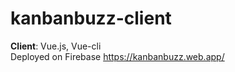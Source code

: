 # kanbanbuzz-client
**Client**: Vue.js, Vue-cli
<br>
Deployed on Firebase https://kanbanbuzz.web.app/
